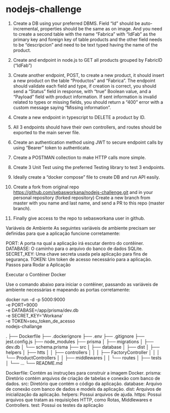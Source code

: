 # nodejs-challenge


1. Create a DB using your preferred DBMS. Field “Id” should be auto-incremental, properties should be the same as on image. And you need to create a second table with the name “Fabrica” with “IdFab” as the primary key and foreign key of table products and the other field needs to be “descripcion” and need to be text typed having the name of the product.
2. Create and endpoint in node.js to GET all products grouped by FabricID (“IdFab”)
3. Create another endpoint, POST, to create a new product, it should insert a new
product on the table “Productos” and “Fabrica”. The endpoint should validate each field and type, if creation is correct, you should send a “Status” field in response, with “true” Boolean value, and a “Payload” field with product information. If sent information is invalid related to types or missing fields, you should return a “400” error with a custom message saying “Missing information”.
4. Create a new endpoint in typescript to DELETE a product by ID.
5. All 3 endpoints should have their own controllers, and routes should be exported to
the main server file.
6. Create an authentication method using JWT to secure endpoint calls by using
“Bearer” token to authenticate.
7. Create a POSTMAN collection to make HTTP calls more simple.
8. Create 3 Unit Test using the preferred Testing library to test 3 endpoints.
9. Ideally create a “docker compose” file to create DB and run API easily.
10. Create a fork from original repo
https://github.com/sebasworkana/nodejs-challenge.git and in your personal repository (forked repository) Create a new branch from master with you name and last name, and send a PR to this repo (master branch).
 
11. Finally give access to the repo to sebasworkana user in github.


Variáveis de Ambiente
As seguintes variáveis de ambiente precisam ser definidas para que a aplicação funcione corretamente:

PORT: A porta na qual a aplicação irá escutar dentro do contêiner.
DATABASE: O caminho para o arquivo do banco de dados SQLite.
SECRET_KEY: Uma chave secreta usada pela aplicação para fins de segurança.
TOKEN: Um token de acesso necessário para a aplicação.
Passos para Rodar a Aplicação

Executar o Contêiner Docker

Use o comando abaixo para iniciar o contêiner, passando as variáveis de ambiente necessárias e mapeando as portas corretamente:

docker run -d -p 5000:9000 \
   -e PORT=9000 \
   -e DATABASE=/app/prisma/dev.db \
   -e SECRET_KEY='Workana' \
   -e TOKEN=seu_token_de_acesso \
   nodejs-challange

.
├── Dockerfile
├── .dockerignore
├── .env
├── .gitignore
├── jest.config.js
├── node_modules 
├── prisma 
│   ├── migrations
│   ├── dev.db
│   └── schema.prisma
├── src
│   ├── database
│   ├── dist
│   ├── helpers
│   ├── htts
│   │   ├── controllers
│   │   │   ├── FactoryController
│   │   │   └── ProductControllers
│   │   ├── middlewares
│   │   └── routes
│   ├── tests
│   └── ...
└── README.md

Dockerfile: Contém as instruções para construir a imagem Docker.
prisma: Diretório contém arquivos de criação de tabelas e conexão com banco de dados.
src: Diretório que contém o código da aplicação.
    database: Arquivo de conexão com banco de dados e models da aplicação.
    dist: Arquivos de inicialização da aplicação.
    helpers: Possui arquivos de ajuda.
    https: Possui arquivos que tratam as requisições HTTP, como Rotas, Middlewares e Controllers.
    test: Possui os testes da aplicação